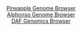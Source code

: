 <div id="Pineapple_Genome_Browser" align="center">
  <a href="https://igv.org/app/?sessionURL=blob:zZJdb5swFIb_i6VWm0TAQAMBqZpomixV23RLREhbVciAIU7ApraBtFH..9xo025WqbnYNMkX9pE_3vP42YEWc0EYBT6wdLOvmybQgFixbo6qusRTVGEB_ByVAmuA4xxzTFMM_B3IkZAonN2okyspa.EbBpF1r0K0YLqwdVShV0ZRJ_SUVcaQlSVKGEeScWFccNQygxRtr8MJqmtdvW3rfSNDEhmorFeMCmbUmBZxp.6Lf5XiAlNW4bhqSkkOAWKVR2XM9Bx9CaJ5kKZYiGv8cpWdB9dXwcIehQ9fneFDeDeJQic6nZOCItlwfD5cNDhJsuY.F.Pb0HKKzeS..f6QLObBiX15OtrWhGNxbrrmwHbOoDtQYAjN8PZ_6lkNcmTfE5FE9nqR2elmemJdLE.scS1dNWMp69bR9vad7vcaKFnaKBtAuuKub0LNho7Wt5ze29QcaBB6ihFnBPiPTxqQHKUbtf1xB.RLrZwBAj83B300wHiGOfB7HoSu6XlW_8w9g55n7rUdaHj59wCPw5nnQiuwLCfOSSmV0FksaC10RKneprlevB5JdDtbL4dkFHTmemlPXfsNa.ve8Nuwc9I_0nzjpB4_fKNq9SOZ_ol9Hwmiy.RY5Wb5eOL070bu9jKpOu_bgMOonCZXm7vBu3iOQ5MzXiGp9quKWv70rUWcICpVoSWCJKQk8iVSFFkHfNOylbYgZSVTHgJeJJ.gBjWzDz__1tPeP.1_AA--">Pineapple Genome Browser</a>
</div>
<div id="Alphonso_Genome_Browser" align="center">
  <a href="https://igv.org/app/?sessionURL=blob:zZRda9swGIX_i6BlA8eW7diJDWG4bfqVko6ENE1KMbItOyKy5EiynQ_y36eWjd2s0FxsDHQhvUh6zzl60AE0WEjCGQiBY9qeadvAAHLF2ykqK4rHqMQShDmiEhtA4BwLzFIMwgPIkVRoNnnQJ1dKVTK0LKKqTolYwU3pmqhEe85QK82Ul9YlpxQlXCDFhbQuBGq4RYqm0.IEVZWpe7umZ2VIIQvRasWZ5FaFWRG3.r74VykuMOMljsuaKvIuINZ6tMbMzNG3aD6N0hRLOcK7u2wQje6iJ3c4W974l8vZ4.185s_Pp6RgSNUCD9oUz6berrsVw.Rq6LHbDVr6D82YR4sz9.p8uK2IwHJg9.y.63dhD.pgCMvw9n_yrAc50fdmPW7xbr.GdkIebxD7Pn1gi7ETnTnXJf_A.dEAlKe1JgGkK9ELbWi40Dc8x..8Te2.AWGg8xGcgPDl1QBKoHStt78cgNpVmhcg8aZ.R8cAXGRYgLATQNizg8Dxur0uDAL7aBxALejfC_d6Ngl60Ikcx49zQpWGOYslq6SJGDObNDeL_Ylp7p63k82o6t9f7Sllkzp7elzWzqpcjT7K0gC69fsDaqOfUfRPuPuMEFMlp8J2X86hvIzyZ4gz3l2kF_l0NOabp6a__mM8b7_PadHkXJRI6f26opc_aWuQIIgpXWiIJAmhRO3mOkXegtB2XA0tSDnlmkIgiuQLNKBhe_Drbzjd4.vxBw--">Alphonso Genome Browser</a>
</div>


<div id="DAF_Genomics_Browser" align="center">
  <a href="https://igv.org/app/?sessionURL=blob:tZFra9swFIb_i2D95Jtsx44NYZjGXdOMtiR4gZQSzuzjWMy2HEmu24T89wmvY7BRxqADSUicy_vqPCfyhEIy3pKYuBadWJQSg8iKD2touhpvoUFJ4hJqiQYRWKLANkcSn0gJUkG2.qwrK6U6Gdt2AaW5x5Y3LJeW9CzoTMl7VaFONV0LGjjyFgZp5bzRyQpsqLuKt5LbkOcopenYHbb73QD6.BnbjS1x1_S1YqPqTpvQxgqrBO2WtQU._8XIf1DWi31MNutkrF_iy6KYJctF8sVLs.2n4HKb3V1vsmBzsWb7FlQvcLY6hDzdzvPby_SuvpbT.aILg2Q4ln7ywZtfpM8dEyhnNKRTL_Adxydng9Q87zUCkleCxtQ3QndquL5vvl69SaBnIDgj8cOjQZSA_JtOfzgR9dJpUETioR.ZGYSLAgWJzchxQhpF7sQPfSeK6Nk4kV7U70zyKltFoeMmrhtYX6HR.iWrx_FpoT.D74Xxt856_ysmmR5Xh8C5hwUDH5dXT53ybgbq3WRvYTLIm98quWhA6dCP5ysUqLVag636RcU7P56_Aw--">DAF Genomics Browser</a>
</div>

